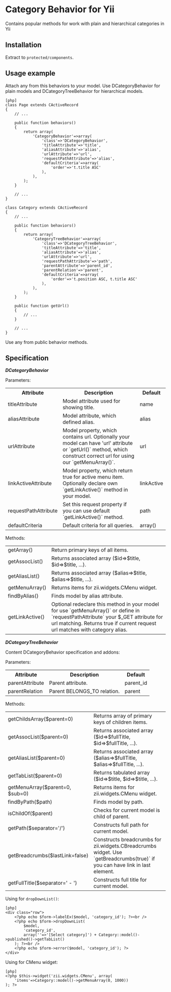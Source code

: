 ﻿Category Behavior for Yii
==========================
Contains popular methods for work with plain and hierarchical categories in Yii

Installation
------------

Extract to `protected/components`.

Usage example
-------------

Attach any from this behaviors to your model. Use DCategoryBehavior for plain models and DCategoryTreeBehavior for hierarchical models.
~~~
[php]
class Page extends CActiveRecord
{
    // ...
    
    public function behaviors()
    {
        return array(
            'CategoryBehavior'=>array(
                'class'=>'DCategoryBehavior',
                'titleAttribute'=>'title',
                'aliasAttribute'=>'alias',
                'urlAttribute'=>'url',
                'requestPathAttribute'=>'alias',
                'defaultCriteria'=>array(
                    'order'=>'t.title ASC'
                ),
            ),
        );
    }
    
    // ...
}

class Category extends CActiveRecord
{
    // ...
    
    public function behaviors()
    {
        return array(
            'CategoryTreeBehavior'=>array(
                'class'=>'DCategoryTreeBehavior',
                'titleAttribute'=>'title',
                'aliasAttribute'=>'alias',
                'urlAttribute'=>'url',
                'requestPathAttribute'=>'path',
                'parentAttribute'=>'parent_id',
                'parentRelation'=>'parent',
                'defaultCriteria'=>array(
                    'order'=>'t.position ASC, t.title ASC'
                ),
            ),
        );
    }
    
    public function getUrl()
    {
        // ...
    }    
    
    // ...
}
~~~

Use any from public behavior methods.

Specification
-------------

***DCategoryBehavior***

Parameters:

<table>
    <tr>
        <th>Attribute</th>
        <th>Description</th>
        <th>Default</th>
    </tr>
    <tr>
        <td>titleAttribute</td>
        <td>Model attribute used for showing title.</td>
        <td>name</td>
    </tr>
    <tr>
        <td>aliasAttribute</td>
        <td>Model attribute, which defined alias.</td>
        <td>alias</td>
    </tr>
    <tr>
        <td>urlAttribute</td>
        <td>Model property, which contains url. Optionally your model can have 'url' attribute or `getUrl()` method, which construct correct url for using our `getMenuArray()`.</td>
        <td>url</td>
    </tr>
    <tr>
        <td>linkActiveAttribute</td>
        <td>Model property, which return true for active menu item. Optionally declare own `getLinkActive()` method in your model.</td>
        <td>linkActive</td>
    </tr>
    <tr>
        <td>requestPathAttribute</td>
        <td>Set this request property if you can use default `getLinkActive()` method.</td>
        <td>path</td>
    </tr>
    <tr>
        <td>defaultCriteria</td>
        <td>Default criteria for all queries.</td>
        <td>array()</td>
    </tr>
</table>

Methods:

<table>
    <tr>
        <td>getArray()</td>
        <td>Return primary keys of all items.</td>
    </tr>
    <tr>
        <td>getAssocList()</td>
        <td>Returns associated array ($id=>$title, $id=>$title, ...).</td>
    </tr>
    <tr>
        <td>getAliasList()</td>
        <td>Returns associated array ($alias=>$title, $alias=>$title, ...).</td>
    </tr>
    <tr>
        <td>getMenuArray()</td>
        <td>Returns items for zii.widgets.CMenu widget.</td>
    </tr>
    <tr>
        <td>findByAlias()</td>
        <td>Finds model by alias attribute.</td>
    </tr>
    <tr>
        <td>getLinkActive()</td>
        <td>Optional redeclare this method in your model for use `getMenuArray()` or define in `requestPathAttribute` your $_GET attribute for url matching. Returns true if current request url matches with category alias.</td>
    </tr>
</table>

***DCategoryTreeBehavior***

Content DCategoryBehavior specification and addons:

Parameters:

<table>
    <tr>
        <th>Attribute</th>
        <th>Description</th>
        <th>Default</th>
    </tr>
    <tr>
        <td>parentAttribute</td>
        <td>Parent attribute.</td>
        <td>parent_id</td>
    </tr>
    <tr>
        <td>parentRelation</td>
        <td>Parent BELONGS_TO relation.</td>
        <td>parent</td>
    </tr>
</table>

Methods:

<table>
    <tr>
        <td>getChildsArray($parent=0)</td>
        <td>Returns array of primary keys of children items.</td>
    </tr>
    <tr>
        <td>getAssocList($parent=0)</td>
        <td>Returns associated array ($id=>$fullTitle, $id=>$fullTitle, ...).</td>
    </tr>
    <tr>
        <td>getAliasList($parent=0)</td>
        <td>Returns associated array ($alias=>$fullTitle, $alias=>$fullTitle, ...).</td>
    </tr>
    <tr>
        <td>getTabList($parent=0)</td>
        <td>Returns tabulated array ($id=>$title, $id=>$title, ...).</td>
    </tr>
    <tr>
        <td>getMenuArray($parent=0, $sub=0)</td>
        <td>Returns items for zii.widgets.CMenu widget.</td>
    </tr>
    <tr>
        <td>findByPath($path)</td>
        <td>Finds model by path.</td>
    </tr>
    <tr>
        <td>isChildOf($parent)</td>
        <td>Checks for current model is child of parent.</td>
    </tr>
    <tr>
        <td>getPath($separator='/')</td>
        <td>Constructs full path for current model.</td>
    </tr>
    <tr>
        <td>getBreadcrumbs($lastLink=false)</td>
        <td>Constructs breadcrumbs for zii.widgets.CBreadcrumbs widget. Use `getBreadcrumbs(true)` if you can have link in last element.</td>
    </tr>
    <tr>
        <td>getFullTitle($separator=' - ')</td>
        <td>Constructs full title for current model.</td>
    </tr>
</table>

Using for `dropDownList()`:

~~~
[php]
<div class="row">
    <?php echo $form->labelEx($model, 'category_id'); ?><br />
    <?php echo $form->dropDownList(
        $model,
        'category_id',
        array(''=>'[Select category]') + Category::model()->published()->getTabList()
    ); ?><br />
    <?php echo $form->error($model, 'category_id'); ?>
</div>
~~~

Using for CMenu widget:

~~~
[php]
<?php $this->widget('zii.widgets.CMenu', array(
    'items'=>Category::model()->getMenuArray(0, 1000))
); ?>
~~~


